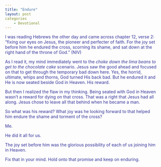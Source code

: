 ```yaml
---
title: "Endure"
layout: post
categories
    - Devotional
---
```

<p><span style="color: #333399;">I was reading Hebrews the other day and came across chapter 12, verse 2: &ldquo;fixing our eyes on Jesus, the pioneer and perfecter of faith. For the joy set before him he endured the cross, scorning its shame, and sat down at the right hand of the throne of God.&rdquo; (NIV)</span></p>
<p><span style="color: #333399;">As I read it, my mind immediately went to the <em>choke down the lima beans to get to the chocolate cake</em> scenario. Jesus saw the good ahead and focused on that to get through the temporary bad down here. Yes, the horrid, ultimate, whips and thorns, God turned His back bad. But he endured it and He is now seated beside God in Heaven. His reward.</span></p>
<p><span style="color: #333399;">But then I realized the flaw in my thinking. Being seated with God in Heaven wasn&rsquo;t a reward for dying on that cross. That was a right that Jesus had all along. Jesus chose to leave all that behind when he became a man.</span></p>
<p><span style="color: #333399;">So what was his reward? What joy was he looking forward to that helped him endure the shame and torment of the cross?</span></p>
<p><span style="color: #333399;">Me.</span></p>
<p><span style="color: #333399;">He did it all for us.</span></p>
<p><span style="color: #333399;">The joy set before him was the glorious possibility of each of us joining him in Heaven.</span></p>
<p><span style="color: #333399;">Fix that in your mind. Hold onto that promise and keep on enduring.</span><br /> </p>
